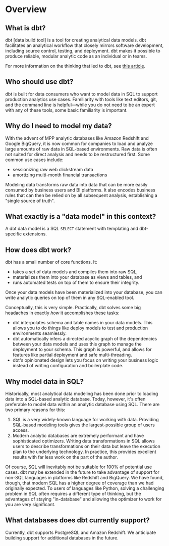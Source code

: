 # Overview #

## What is dbt?
dbt [data build tool] is a tool for creating analytical data models. dbt facilitates an analytical workflow that closely mirrors software development, including source control, testing, and deployment. dbt makes it possible to produce reliable, modular analytic code as an individual or in teams.

For more information on the thinking that led to dbt, see [this article]( https://medium.com/analyst-collective/building-a-mature-analytics-workflow-the-analyst-collective-viewpoint-7653473ef05b).

## Who should use dbt?
dbt is built for data consumers who want to model data in SQL to support production analytics use cases. Familiarity with tools like text editors, git, and the command line is helpful—while you do not need to be an expert with any of these tools, some basic familiarity is important.

## Why do I need to model my data?
With the advent of MPP analytic databases like Amazon Redshift and Google BigQuery, it is now common for companies to load and analyze large amounts of raw data in SQL-based environments. Raw data is often not suited for direct analysis and needs to be restructured first. Some common use cases include:

- sessionizing raw web clickstream data
- amortizing multi-month financial transactions

Modeling data transforms raw data into data that can be more easily consumed by business users and BI platforms. It also encodes business rules that can then be relied on by all subsequent analysis, establishing a "single source of truth".

## What exactly is a "data model" in this context?
A dbt data model is a SQL `SELECT` statement with templating and dbt-specific extensions.

## How does dbt work?

dbt has a small number of core functions. It:

- takes a set of data models and compiles them into raw SQL,
- materializes them into your database as views and tables, and
- runs automated tests on top of them to ensure their integrity.

Once your data models have been materialized into your database, you can write analytic queries on top of them in any SQL-enabled tool.

Conceptually, this is very simple. Practically, dbt solves some big headaches in exactly *how* it accomplishes these tasks:

- dbt interpolates schema and table names in your data models. This allows you to do things like deploy models to test and production environments seamlessly.
- dbt automatically infers a directed acyclic graph of the dependencies between your data models and uses this graph to manage the deployment to your schema. This graph is powerful, and allows for features like partial deployment and safe multi-threading.
- dbt's opinionated design lets you focus on writing your business logic instead of writing configuration and boilerplate code.

## Why model data in SQL?

Historically, most analytical data modeling has been done prior to loading data into a SQL-based analytic database. Today, however, it's often preferable to model data within an analytic database using SQL. There are two primary reasons for this:

1. SQL is a very widely-known language for working with data. Providing SQL-based modeling tools gives the largest-possible group of users access.
1. Modern analytic databases are extremely performant and have sophisticated optimizers. Writing data transformations in SQL allows users to describe transformations on their data but leave the execution plan to the underlying technology. In practice, this provides excellent results with far less work on the part of the author.

Of course, SQL will inevitably not be suitable for 100% of potential use cases. dbt may be extended in the future to take advantage of support for non-SQL languages in platforms like Redshift and BigQuery. We have found, though, that modern SQL has a higher degree of coverage than we had originally expected. To users of languages like Python, solving a challenging problem in SQL often requires a different type of thinking, but the advantages of staying "in-database" and allowing the optimizer to work for you are very significant.

## What databases does dbt currently support?
Currently, dbt supports PostgreSQL and Amazon Redshift. We anticipate building support for additional databases in the future.
